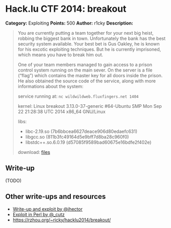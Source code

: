 # Hack.lu CTF 2014: breakout

**Category:** Exploiting
**Points:** 500
**Author:** r1cky
**Description:**

> You are currently putting a team together for your next big heist, robbing the biggest bank in town. Unfortunately the bank has the best security system available. Your best bet is Gus Oakley, he is known for his excotic exploiting techniques. But he is currently imprisoned, which means you have to break him out.
>
> One of your team members managed to gain access to a prison control system running on the main sever. On the server is a file (“flag”) which contains the master key for all doors inside the prison. He also obtained the source code of the service, along with more informations about the system:
>
> service running at: `nc wildwildweb.fluxfingers.net 1404`
>
> kernel:
> Linux breakout 3.13.0-37-generic #64-Ubuntu SMP Mon Sep 22 21:28:38 UTC 2014 x86_64 GNU/Linux
>
> libs:
> - libc-2.19.so (7b6bbcea6627deace906d80edaefc631)
> - libgcc.so (811b3fc49164d5e9bff7d8ba28c960f0)
> - libstdc++.so.6.0.19 (d57085f9589bad60675e16bdfe2f402e)
>
> download: [files](breakout_05673c94eb5dc18580718a6e33fc3505.tar.gz)

## Write-up

(TODO)

## Other write-ups and resources

* [Write-up and exploit by @jhector](https://github.com/jhector/breakout)
* [Exploit in Perl by @_cutz](exploit-by-cutz.pl)
* <https://rzhou.org/~ricky/hacklu2014/breakout/>
